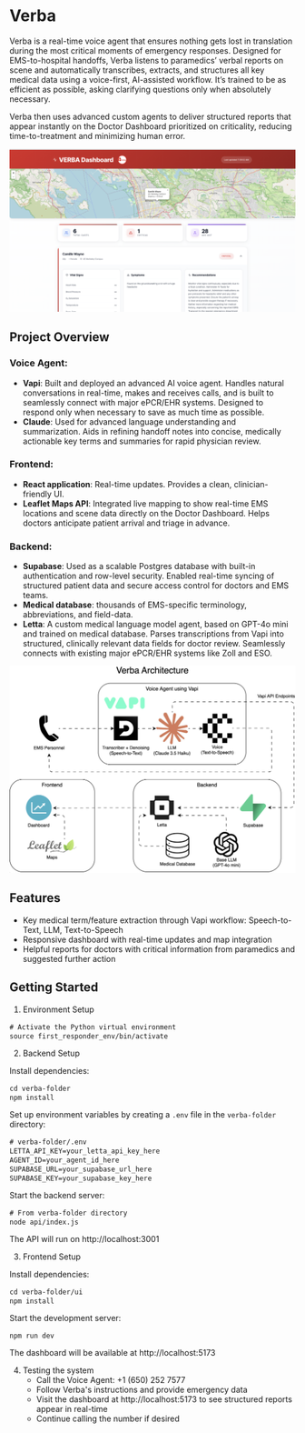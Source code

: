 # Verba 
Verba is a real-time voice agent that ensures nothing gets lost in translation during the most critical moments of emergency responses. Designed for EMS-to-hospital handoffs, Verba listens to paramedics’ verbal reports on scene and automatically transcribes, extracts, and structures all key medical data using a voice-first, AI-assisted workflow. It’s trained to be as efficient as possible, asking clarifying questions only when absolutely necessary. 

Verba then uses advanced custom agents to deliver structured reports that appear instantly on the Doctor Dashboard prioritized on criticality, reducing time-to-treatment and minimizing human error.

![dash](./images/dash.jpg)

## Project Overview
### Voice Agent:
- **Vapi**: Built and deployed an advanced AI voice agent. Handles natural conversations in real-time, makes and receives calls, and is built to seamlessly connect with major ePCR/EHR systems. Designed to respond only when necessary to save as much time as possible.
- **Claude**: Used for advanced language understanding and summarization. Aids in refining handoff notes into concise, medically actionable key terms and summaries for rapid physician review.

### Frontend: 
- **React application**: Real-time updates. Provides a clean, clinician-friendly UI.
- **Leaflet Maps API**: Integrated live mapping to show real-time EMS locations and scene data directly on the Doctor Dashboard. Helps doctors anticipate patient arrival and triage in advance.

### Backend: 
- **Supabase**: Used as a scalable Postgres database with built-in authentication and row-level security. Enabled real-time syncing of structured patient data and secure access control for doctors and EMS teams.
- **Medical database**: thousands of EMS-specific terminology, abbreviations, and field-data.
- **Letta**: A custom medical language model agent, based on GPT-4o mini and trained on medical database. Parses transcriptions from Vapi into structured, clinically relevant data fields for doctor review. Seamlessly connects with existing major ePCR/EHR systems like Zoll and ESO.

![Verba Flowchart](./images/Verba_Flowchart.png) 

## Features
- Key medical term/feature extraction through Vapi workflow: Speech-to-Text, LLM, Text-to-Speech
- Responsive dashboard with real-time updates and map integration
- Helpful reports for doctors with critical information from paramedics and suggested further action

## Getting Started
1. Environment Setup
```
# Activate the Python virtual environment
source first_responder_env/bin/activate
```
2. Backend Setup

Install dependencies:
```
cd verba-folder
npm install
```
Set up environment variables by creating a `.env` file in the `verba-folder` directory:
```
# verba-folder/.env
LETTA_API_KEY=your_letta_api_key_here
AGENT_ID=your_agent_id_here
SUPABASE_URL=your_supabase_url_here
SUPABASE_KEY=your_supabase_key_here
```
Start the backend server:
```
# From verba-folder directory
node api/index.js
```
The API will run on http://localhost:3001

3. Frontend Setup

Install dependencies:
```
cd verba-folder/ui
npm install
```
Start the development server:
```
npm run dev
```
The dashboard will be available at http://localhost:5173 

4. Testing the system
    - Call the Voice Agent: +1 (650) 252 7577
    - Follow Verba's instructions and provide emergency data
    - Visit the dashboard at http://localhost:5173 to see structured reports appear in real-time
    - Continue calling the number if desired



